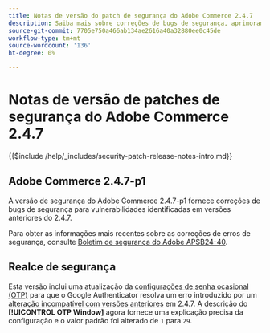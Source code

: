 ```yaml
---
title: Notas de versão do patch de segurança do Adobe Commerce 2.4.7
description: Saiba mais sobre correções de bugs de segurança, aprimoramentos de segurança e outras atualizações relacionadas à segurança incluídas nas versões de patch de segurança para o Adobe Commerce versão 2.4.7.
source-git-commit: 7705e750a466ab134ae2616a40a32880ee0c45de
workflow-type: tm+mt
source-wordcount: '136'
ht-degree: 0%

---
```



# Notas de versão de patches de segurança do Adobe Commerce 2.4.7

{{$include /help/_includes/security-patch-release-notes-intro.md}}

## Adobe Commerce 2.4.7-p1

A versão de segurança do Adobe Commerce 2.4.7-p1 fornece correções de bugs de segurança para vulnerabilidades identificadas em versões anteriores do 2.4.7.

Para obter as informações mais recentes sobre as correções de erros de segurança, consulte [Boletim de segurança do Adobe APSB24-40](https://helpx.adobe.com/security/products/magento/apsb24-40.html).

## Realce de segurança

Esta versão inclui uma atualização da [configurações de senha ocasional (OTP)](https://experienceleague.adobe.com/en/docs/commerce-admin/systems/security/2fa/security-two-factor-authentication#google) para que o Google Authenticator resolva um erro introduzido por um [alteração incompatível com versões anteriores](https://developer.adobe.com/commerce/php/development/backward-incompatible-changes/highlights/#new-system-configuration-validation-for-two-factor-authentication-otp_window-value) em 2.4.7. A descrição do **[!UICONTROL OTP Window]** agora fornece uma explicação precisa da configuração e o valor padrão foi alterado de `1` para `29`.
